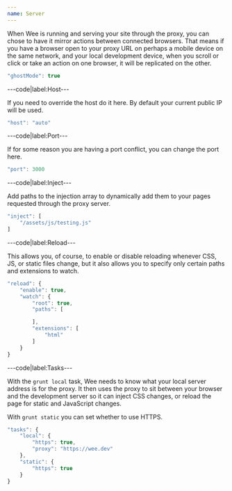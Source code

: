 ```yaml
---
name: Server
---
```


When Wee is running and serving your site through the proxy, you can chose to have it mirror actions between connected browsers. That means if you have a browser open to your proxy URL on perhaps a mobile device on the same network, and your local development device, when you scroll or click or take an action on one browser, it will be replicated on the other.

```javascript
"ghostMode": true
```

---code|label:Host---

If you need to override the host do it here. By default your current public IP will be used.

```javascript
"host": "auto"
```

---code|label:Port---

If for some reason you are having a port conflict, you can change the port here.

```javascript
"port": 3000
```

---code|label:Inject---

Add paths to the injection array to dynamically add them to your pages requested through the proxy server.

```javascript
"inject": [
	"/assets/js/testing.js"
]
```

---code|label:Reload---

This allows you, of course, to enable or disable reloading whenever CSS, JS, or static files change, but it also allows you to specify only certain paths and extensions to watch.

```javascript
"reload": {
	"enable": true,
	"watch": {
		"root": true,
		"paths": [

		],
		"extensions": [
			"html"
		]
	}
}
```

---code|label:Tasks---

With the ```grunt local``` task, Wee needs to know what your local server address is for the proxy. It then uses the proxy to sit between your browser and the development server so it can inject CSS changes, or reload the page for static and JavaScript changes.

With ```grunt static``` you can set whether to use HTTPS.

```javascript
"tasks": {
	"local": {
		"https": true,
		"proxy": "https://wee.dev"
	},
	"static": {
		"https": true
	}
}
```